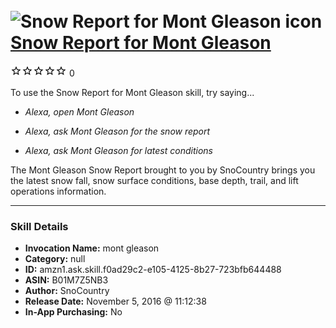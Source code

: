 # &nbsp;<img src="skill_icon" alt="Snow Report for Mont Gleason icon" width="36"> [Snow Report for Mont Gleason](http://alexa.amazon.com/#skills/amzn1.ask.skill.f0ad29c2-e105-4125-8b27-723bfb644488)
![0 stars](../../images/ic_star_border_black_18dp_1x.png)![0 stars](../../images/ic_star_border_black_18dp_1x.png)![0 stars](../../images/ic_star_border_black_18dp_1x.png)![0 stars](../../images/ic_star_border_black_18dp_1x.png)![0 stars](../../images/ic_star_border_black_18dp_1x.png) 0

To use the Snow Report for Mont Gleason skill, try saying...

* *Alexa, open Mont Gleason*

* *Alexa, ask Mont Gleason for the snow report*

* *Alexa, ask Mont Gleason for latest conditions*

The Mont Gleason Snow Report brought to you by SnoCountry brings you the latest snow fall, snow surface conditions,  base depth, trail, and lift operations information.

***

### Skill Details

* **Invocation Name:** mont gleason
* **Category:** null
* **ID:** amzn1.ask.skill.f0ad29c2-e105-4125-8b27-723bfb644488
* **ASIN:** B01M7Z5NB3
* **Author:** SnoCountry
* **Release Date:** November 5, 2016 @ 11:12:38
* **In-App Purchasing:** No
